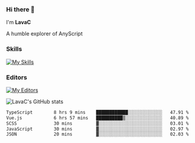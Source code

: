 ### Hi there 👋
I'm **LavaC**

A humble explorer of AnyScript

### Skills
[![My Skills](https://skillicons.dev/icons?i=js,ts,vue,nodejs,nuxtjs,astro,solidjs,tailwind)](https://skillicons.dev)

### Editors
[![My Editors](https://skillicons.dev/icons?i=neovim,vscode)](https://skillicons.dev)

![LavaC's GitHub stats](https://github-readme-stats.vercel.app/api?username=LavaCxx&show_icons=true&theme=synthwave)

<!--START_SECTION:waka-->

```txt
TypeScript        8 hrs 9 mins    ████████████░░░░░░░░░░░░░   47.91 %
Vue.js            6 hrs 57 mins   ██████████▒░░░░░░░░░░░░░░   40.89 %
SCSS              30 mins         ▓░░░░░░░░░░░░░░░░░░░░░░░░   03.01 %
JavaScript        30 mins         ▓░░░░░░░░░░░░░░░░░░░░░░░░   02.97 %
JSON              20 mins         ▓░░░░░░░░░░░░░░░░░░░░░░░░   02.03 %
```

<!--END_SECTION:waka-->
